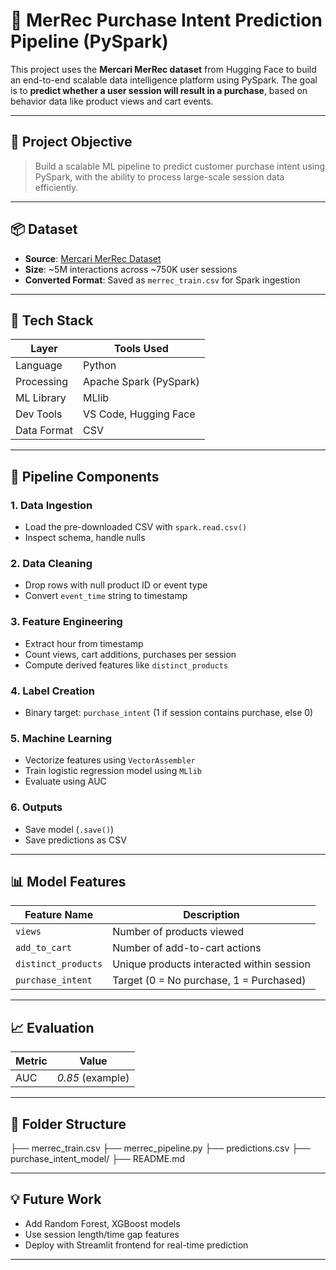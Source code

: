 # 🛒 MerRec Purchase Intent Prediction Pipeline (PySpark)

This project uses the **Mercari MerRec dataset** from Hugging Face to build an end-to-end scalable data intelligence platform using PySpark. The goal is to **predict whether a user session will result in a purchase**, based on behavior data like product views and cart events.

---

## 🚀 Project Objective

> Build a scalable ML pipeline to predict customer purchase intent using PySpark, with the ability to process large-scale session data efficiently.

---

## 📦 Dataset

- **Source**: [Mercari MerRec Dataset](https://huggingface.co/datasets/mercari-us/merrec)
- **Size**: ~5M interactions across ~750K user sessions
- **Converted Format**: Saved as `merrec_train.csv` for Spark ingestion

---

## 🧱 Tech Stack

| Layer       | Tools Used                  |
|-------------|-----------------------------|
| Language    | Python                      |
| Processing  | Apache Spark (PySpark)      |
| ML Library  | MLlib                       |
| Dev Tools   | VS Code, Hugging Face       |
| Data Format | CSV                         |

---

## 🧩 Pipeline Components

### 1. Data Ingestion
- Load the pre-downloaded CSV with `spark.read.csv()`
- Inspect schema, handle nulls

### 2. Data Cleaning
- Drop rows with null product ID or event type
- Convert `event_time` string to timestamp

### 3. Feature Engineering
- Extract hour from timestamp
- Count views, cart additions, purchases per session
- Compute derived features like `distinct_products`

### 4. Label Creation
- Binary target: `purchase_intent` (1 if session contains purchase, else 0)

### 5. Machine Learning
- Vectorize features using `VectorAssembler`
- Train logistic regression model using `MLlib`
- Evaluate using AUC

### 6. Outputs
- Save model (`.save()`)
- Save predictions as CSV

---

## 📊 Model Features

| Feature Name        | Description                         |
|---------------------|-------------------------------------|
| `views`             | Number of products viewed           |
| `add_to_cart`       | Number of add-to-cart actions       |
| `distinct_products` | Unique products interacted within session |
| `purchase_intent`   | Target (0 = No purchase, 1 = Purchased) |

---

## 📈 Evaluation

| Metric | Value |
|--------|-------|
| AUC    | *0.85* (example) |

---

## 📂 Folder Structure

├── merrec_train.csv
├── merrec_pipeline.py
├── predictions.csv
├── purchase_intent_model/
├── README.md


---

## 💡 Future Work

- Add Random Forest, XGBoost models
- Use session length/time gap features
- Deploy with Streamlit frontend for real-time prediction

---


